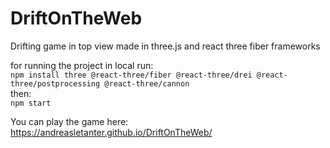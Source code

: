 # DriftOnTheWeb
Drifting game in top view made in three.js and react three fiber frameworks

for running the project in local run: <br>
`npm install three @react-three/fiber @react-three/drei @react-three/postprocessing @react-three/cannon` <br>
then: <br>
`npm start`

You can play the game here:  https://andreasletanter.github.io/DriftOnTheWeb/

